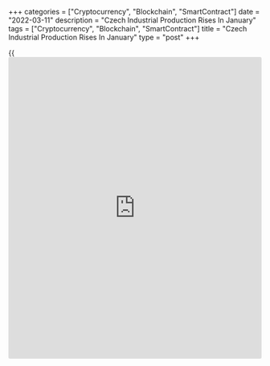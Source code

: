 +++
categories = ["Cryptocurrency", "Blockchain", "SmartContract"]
date = "2022-03-11"
description = "Czech Industrial Production Rises In January"
tags = ["Cryptocurrency", "Blockchain", "SmartContract"]
title = "Czech Industrial Production Rises In January"
type = "post"
+++

{{<iframe id="large-banner" src="https://www.bounty.group/#slide=27.0" width="100%" height="600" scrolling="no" style="border: 0px solid rgb(216, 221, 230); border-radius: 3px;">}}

The Czech Republic's industrial production increased in January after
falling in the previous month and construction output growth eased, data
from the Czech Statistical Office showed on Friday.

Industrial production rose a working-day adjusted 1.0 percent year-on-
year in January, after a 1.6 percent decline in December. Economists had
forecast a 0.4 percent fall.

Manufacturing output grew 1.7 percent yearly in January and mining and
quarrying production increased 0.6 percent.

Meanwhile, electricity, gas, steam and air conditioning declined 3.8
percent.

On a monthly basis, industrial production rose a seasonally adjusted 3.1
percent in January.

"January results of industry followed the trend from the end of the
previous year," Veronika Dolezalova, head of industrial statistics unit
at CSO, said.

"The production of motor vehicles decreased due to persisting lack of
parts and temporary shutdowns, however, other economic activities of
industry were successful and industry as a whole slightly increased."

Industrial new orders increased 6.9 percent year-on-year in January.

Construction output rose a working-day adjusted 6.4 percent annually in
January, after a 9.8 percent growth in December.

On a seasonally adjusted basis, the construction output rose 1.6 percent
monthly in January.

"After five months, civil engineering construction surpassed building
construction as for the result, however, both the segments were growing
with a similar pace," Petra Curinova, Head of the construction
statistics unit, said.

For comments and feedback [contact](https://www.playgroundfx.com/contact/): editorial@rtt[news](https://www.letsplayfx.com/blog/forex-news-website/).com

[Economic News][1]

 **What parts of the world are seeing the best (and worst) economic
performances lately? Click[here][2] to check out our [Econ Scorecard][2]
and find out! See up-to-the-moment [ranking](https://www.playgroundfx.com/blog/crypto-exchange-ranking/)s for the best and worst
performers in [GDP][3], [unemployment rate][4], [inflation][5] and much
more.**

   1. www.rtt[news](https://www.letsplayfx.com/blog/forex-news-website/).com/Content/EconomicNews.aspx
   2. www.rtt[news](https://www.letsplayfx.com/blog/forex-news-website/).com/economic-scorecard/world-rank/retail-sales/highest-performance.aspx
   3. www.rtt[news](https://www.letsplayfx.com/blog/forex-news-website/).com/economic-scorecard/world-rank/GDP/highest-performance.aspx
   4. www.rtt[news](https://www.letsplayfx.com/blog/forex-news-website/).com/economic-scorecard/world-rank/unemployment-rate/lowest-performance.aspx
   5. www.rtt[news](https://www.letsplayfx.com/blog/forex-news-website/).com/economic-scorecard/world-rank/CPI/highest-performance.aspx